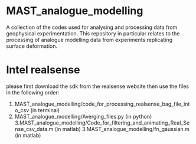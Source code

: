 # MAST_analogue_modelling
A collection of the codes used for analysing and processing data from geophysical experimentation. This repository in particular relates to the processing of analogue modelling data from experiments replicating surface deformation. 
# Intel realsense
please first download the sdk from the realsense website
then use the files in the following order:
1. MAST_analogue_modelling/code_for_processing_realsense_bag_file_into_csv (in terminal)
2. MAST_analogue_modelling/Averging_files.py (in python)
3.MAST_analogue_modelling/Code_for_filtering_and_animating_Real_Sense_csv_data.m (in matlab)
3.MAST_analogue_modelling/fn_gaussian.m (in matlab)
